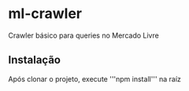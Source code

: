 # ml-crawler
Crawler básico para queries no Mercado Livre

## Instalação
Após clonar o projeto, execute '''npm install''' na raíz
